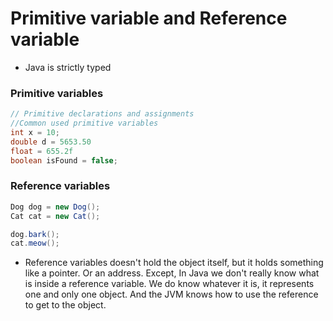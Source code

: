 # Primitive variable and Reference variable

- Java is strictly typed

### Primitive variables

```java
// Primitive declarations and assignments
//Common used primitive variables
int x = 10;
double d = 5653.50
float = 655.2f
boolean isFound = false;
```

### Reference variables

```java
Dog dog = new Dog();
Cat cat = new Cat();

dog.bark();
cat.meow();
```
- Reference variables doesn't hold the object itself, but it holds something like a pointer. Or an address. 
Except, In Java we don't really know what is inside a reference variable. We do know whatever it is, it represents 
one and only one object. And the JVM knows how to use the reference to get to the object.

